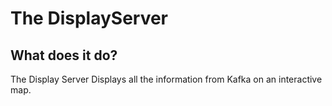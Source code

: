 # The DisplayServer
## What does it do?
The Display Server Displays all the information from Kafka on an interactive map.
